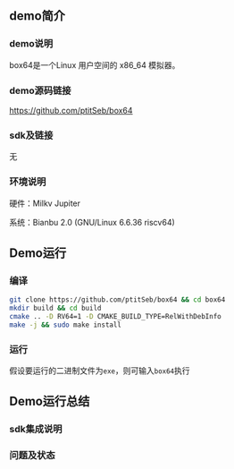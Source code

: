 ## demo简介
### demo说明
box64是一个Linux 用户空间的 x86_64 模拟器。

### demo源码链接
https://github.com/ptitSeb/box64

### sdk及链接
无

### 环境说明
硬件：Milkv Jupiter

系统：Bianbu 2.0 (GNU/Linux 6.6.36 riscv64)

## Demo运行

### 编译

``` bash
git clone https://github.com/ptitSeb/box64 && cd box64
mkdir build && cd build
cmake .. -D RV64=1 -D CMAKE_BUILD_TYPE=RelWithDebInfo
make -j && sudo make install
```

### 运行

假设要运行的二进制文件为`exe`，则可输入`box64`执行

## Demo运行总结
### sdk集成说明

### 问题及状态
